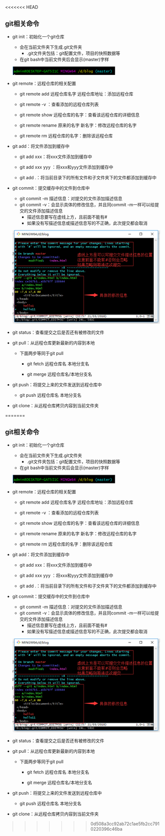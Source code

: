 <<<<<<< HEAD
## git相关命令

* git init：初始化一个git仓库

  * 会在当前文件夹下生成.git文件夹
    * .git文件夹包括：git配置文件，项目的快照数据等
  * 在git bash中当前文件夹后会显示\(master\)字样

  ![](/assets/git_init.png)

* git remote：远程仓库的相关配置

  * git remote add 远程仓库名字 远程仓库地址：添加远程仓库

  * git remote -v ：查看添加的远程仓库列表

  * git remote show 远程仓库的名字：查看该远程仓库的详细信息

  * git remote rename 原来的名字 新名字：修改远程仓库的名字

  * git remote rm 远程仓库的名字：删除该远程仓库

* git add：将文件添加到缓存中

  * git add xxx：将xxx文件添加到缓存中

  * git add xxx yyy ：将xxx和yyy文件添加到缓存中

  * git add .：将当前目录下的所有文件和子文件夹下的文件都添加到缓存中

* git commit：提交缓存中的文件到仓库中

  * git commit -m 描述信息：对提交的文件添加描述信息
  * git commit -v：会显示具体的修改信息，并且同commit -m一样可以给提交的文件添加描述信息
    * 描述信息要写在虚线上方，且前面不能有\#
    * 如果没有写描述信息或描述信息写的不正确，此次提交都会取消

  ![](/assets/git_commit_v.png)

* git status：查看提交之后是否还有被修改的文件

* git pull：从远程仓库更新最新的内容到本地

  * 下面两步等同于git pull

    * git fetch 远程仓库名 本地分支名

    * git merge 远程仓库名/本地分支名

* git push：将提交上来的文件发送到远程仓库中

  * git push 远程仓库名 本地分支名

* git clone：从远程仓库拷贝内容到当前文件夹



=======
## git相关命令

* git init：初始化一个git仓库

  * 会在当前文件夹下生成.git文件夹
    * .git文件夹包括：git配置文件，项目的快照数据等
  * 在git bash中当前文件夹后会显示\(master\)字样

  ![](/assets/git_init.png)

* git remote：远程仓库的相关配置

  * git remote add 远程仓库名字 远程仓库地址：添加远程仓库

  * git remote -v ：查看添加的远程仓库列表

  * git remote show 远程仓库的名字：查看该远程仓库的详细信息

  * git remote rename 原来的名字 新名字：修改远程仓库的名字

  * git remote rm 远程仓库的名字：删除该远程仓库

* git add：将文件添加到缓存中

  * git add xxx：将xxx文件添加到缓存中

  * git add xxx yyy ：将xxx和yyy文件添加到缓存中

  * git add .：将当前目录下的所有文件和子文件夹下的文件都添加到缓存中

* git commit：提交缓存中的文件到仓库中

  * git commit -m 描述信息：对提交的文件添加描述信息
  * git commit -v：会显示具体的修改信息，并且同commit -m一样可以给提交的文件添加描述信息
    * 描述信息要写在虚线上方，且前面不能有\#
    * 如果没有写描述信息或描述信息写的不正确，此次提交都会取消

  ![](/assets/git_commit_v.png)

* git status：查看提交之后是否还有被修改的文件

* git pull：从远程仓库更新最新的内容到本地

  * 下面两步等同于git pull

    * git fetch 远程仓库名 本地分支名

    * git merge 远程仓库名/本地分支名

* git push：将提交上来的文件发送到远程仓库中

  * git push 远程仓库名 本地分支名

* git clone：从远程仓库拷贝内容到当前文件夹



>>>>>>> 0d508a3cc92ab72c1ae5fb2cc7910220396c46ba

